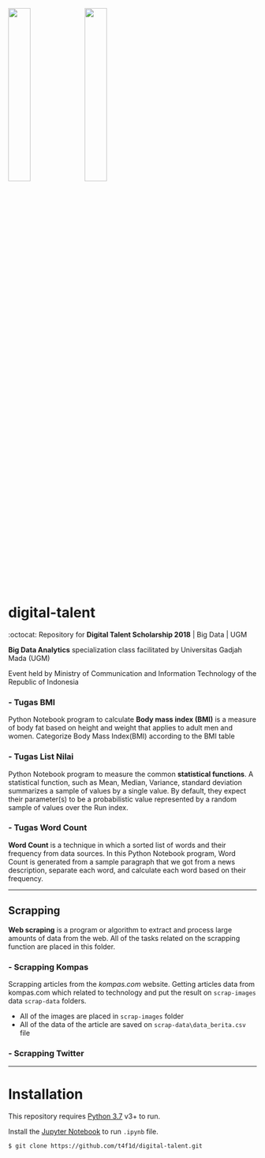 <img src="https://octodex.github.com/images/mountietocat.png" width="30%" height="30%" />
<img src="https://octodex.github.com/images/labtocat.png" width="30%" height="30%" />


# digital-talent

:octocat: Repository for **Digital Talent Scholarship 2018** | Big Data | UGM

**Big Data Analytics** specialization class facilitated by Universitas Gadjah Mada (UGM)

Event held by Ministry of Communication and Information Technology of the Republic of Indonesia 

### - Tugas BMI
Python Notebook program to calculate **Body mass index (BMI)** is a measure of body fat based on height and weight that applies to adult men and women. Categorize Body Mass Index(BMI) according to the BMI table

### - Tugas List Nilai
Python Notebook program to measure the common **statistical functions**. A statistical function, such as Mean, Median, Variance, standard deviation summarizes a sample of values by a single value. By default, they expect their parameter(s) to be a probabilistic value represented by a random sample of values over the Run index. 

### - Tugas Word Count
**Word Count** is a technique in which a sorted list of words and their frequency from data sources. In this Python Notebook program, Word Count is generated from a sample paragraph that we got from a news description, separate each word, and calculate each word based on their frequency.

---

## Scrapping
**Web scraping** is a program or algorithm to extract and process large amounts of data from the web. All of the tasks related on the scrapping function are placed in this folder.

### - Scrapping Kompas
Scrapping articles from the *kompas.com* website. Getting articles data from kompas.com which related to technology and put the result on `scrap-images` data `scrap-data` folders.

- All of the images are placed in `scrap-images` folder
- All of the data of the article are saved on `scrap-data\data_berita.csv` file

### - Scrapping Twitter


---

# Installation

This repository requires [Python 3.7](https://www.python.org/downloads/) v3+ to run.

Install the [Jupyter Notebook](http://jupyter.org/) to run `.ipynb` file.

```sh
$ git clone https://github.com/t4f1d/digital-talent.git

```
